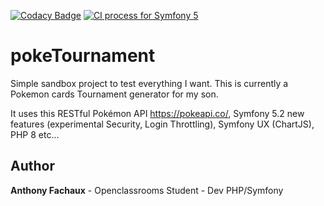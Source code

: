 [![Codacy Badge](https://api.codacy.com/project/badge/Grade/0e4c0d6797a442abba397cf8aafeacce)](https://app.codacy.com/gh/nayodahl/poketournament?utm_source=github.com&utm_medium=referral&utm_content=nayodahl/poketournament&utm_campaign=Badge_Grade)
[![CI process for Symfony 5](https://github.com/nayodahl/poketournament/actions/workflows/symfony.yml/badge.svg?branch=dev)](https://github.com/nayodahl/poketournament/actions/workflows/symfony.yml)
# pokeTournament 

Simple sandbox project to test everything I want.
This is currently a Pokemon cards Tournament generator for my son.

It uses this RESTful Pokémon API https://pokeapi.co/,  Symfony 5.2 new features (experimental Security, Login Throttling), Symfony UX (ChartJS), PHP 8 etc...


## Author

**Anthony Fachaux** - Openclassrooms Student - Dev PHP/Symfony
